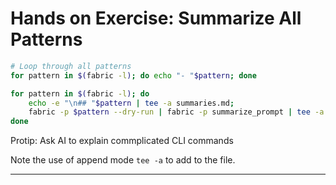 # Hands on Exercise: Summarize All Patterns

```bash
# Loop through all patterns
for pattern in $(fabric -l); do echo "- "$pattern; done

for pattern in $(fabric -l); do 
    echo -e "\n## "$pattern | tee -a summaries.md;
    fabric -p $pattern --dry-run | fabric -p summarize_prompt | tee -a summaries.md;
done
```

Protip: Ask AI to explain commplicated CLI commands

Note the use of append mode `tee -a` to add to the file.

--- 